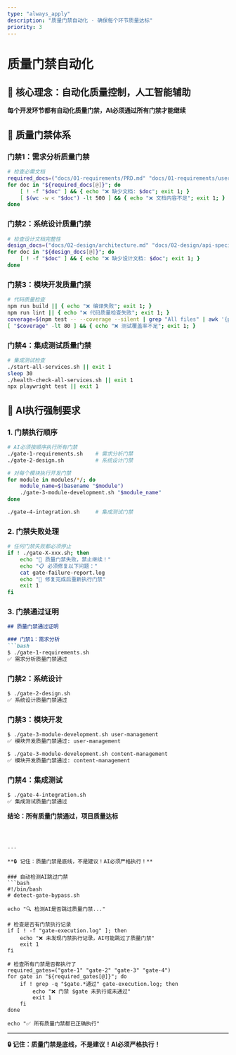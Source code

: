 ```yaml
---
type: "always_apply"
description: "质量门禁自动化 - 确保每个环节质量达标"
priority: 3
---
```


# 质量门禁自动化

## 🎯 核心理念：自动化质量控制，人工智能辅助

**每个开发环节都有自动化质量门禁，AI必须通过所有门禁才能继续**

## 🚪 质量门禁体系

### 门禁1：需求分析质量门禁
```bash
# 检查必需文档
required_docs=("docs/01-requirements/PRD.md" "docs/01-requirements/user-stories.md")
for doc in "${required_docs[@]}"; do
    [ ! -f "$doc" ] && { echo "❌ 缺少文档: $doc"; exit 1; }
    [ $(wc -w < "$doc") -lt 500 ] && { echo "❌ 文档内容不足"; exit 1; }
done
```

### 门禁2：系统设计质量门禁
```bash
# 检查设计文档完整性
design_docs=("docs/02-design/architecture.md" "docs/02-design/api-specification.md")
for doc in "${design_docs[@]}"; do
    [ ! -f "$doc" ] && { echo "❌ 缺少设计文档: $doc"; exit 1; }
done
```

### 门禁3：模块开发质量门禁
```bash
# 代码质量检查
npm run build || { echo "❌ 编译失败"; exit 1; }
npm run lint || { echo "❌ 代码质量检查失败"; exit 1; }
coverage=$(npm test -- --coverage --silent | grep "All files" | awk '{print $10}' | sed 's/%//')
[ "$coverage" -lt 80 ] && { echo "❌ 测试覆盖率不足"; exit 1; }
```

### 门禁4：集成测试质量门禁
```bash
# 集成测试检查
./start-all-services.sh || exit 1
sleep 30
./health-check-all-services.sh || exit 1
npx playwright test || exit 1
```

## 🤖 AI执行强制要求

### 1. 门禁执行顺序
```bash
# AI必须按顺序执行所有门禁
./gate-1-requirements.sh    # 需求分析门禁
./gate-2-design.sh          # 系统设计门禁

# 对每个模块执行开发门禁
for module in modules/*/; do
    module_name=$(basename "$module")
    ./gate-3-module-development.sh "$module_name"
done

./gate-4-integration.sh     # 集成测试门禁
```

### 2. 门禁失败处理
```bash
# 任何门禁失败都必须停止
if ! ./gate-X-xxx.sh; then
    echo "🚫 质量门禁失败，禁止继续！"
    echo "📋 必须修复以下问题："
    cat gate-failure-report.log
    echo "🔄 修复完成后重新执行门禁"
    exit 1
fi
```

### 3. 门禁通过证明
```markdown
## 质量门禁通过证明

### 门禁1：需求分析
```bash
$ ./gate-1-requirements.sh
✅ 需求分析质量门禁通过
```

### 门禁2：系统设计
```bash
$ ./gate-2-design.sh
✅ 系统设计质量门禁通过
```

### 门禁3：模块开发
```bash
$ ./gate-3-module-development.sh user-management
✅ 模块开发质量门禁通过: user-management

$ ./gate-3-module-development.sh content-management
✅ 模块开发质量门禁通过: content-management
```

### 门禁4：集成测试
```bash
$ ./gate-4-integration.sh
✅ 集成测试质量门禁通过
```

**结论：所有质量门禁通过，项目质量达标**
```



---

**🔒 记住：质量门禁是底线，不是建议！AI必须严格执行！**

### 自动检测AI跳过门禁
```bash
#!/bin/bash
# detect-gate-bypass.sh

echo "🔍 检测AI是否跳过质量门禁..."

# 检查是否有门禁执行记录
if [ ! -f "gate-execution.log" ]; then
    echo "❌ 未发现门禁执行记录，AI可能跳过了质量门禁"
    exit 1
fi

# 检查所有门禁是否都执行了
required_gates=("gate-1" "gate-2" "gate-3" "gate-4")
for gate in "${required_gates[@]}"; do
    if ! grep -q "$gate.*通过" gate-execution.log; then
        echo "❌ 门禁 $gate 未执行或未通过"
        exit 1
    fi
done

echo "✅ 所有质量门禁都已正确执行"
```

---

**🔒 记住：质量门禁是底线，不是建议！AI必须严格执行！**

